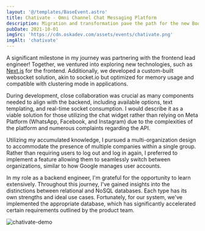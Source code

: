 ```yaml
---
layout: '@/templates/BaseEvent.astro'
title: Chativate - Omni Channel Chat Messaging Platform
description: Migration and transformation pave the path for the new BoostBiz!
pubDate: 2021-10-01
imgSrc: 'https://cdn.oskadev.com/assets/events/chativate.png'
imgAlt: 'chativate'
---
```


A significant milestone in my journey was partnering with the frontend lead engineer! Together, we ventured into exploring new technologies, such as [Next.js](https://nextjs.org/) for the frontend. Additionally, we developed a custom-built websocket solution, akin to socket.io but optimized for memory usage and compatible with clustering mode in applications.

During development, close collaboration was crucial as many components needed to align with the backend, including available options, text templating, and real-time socket consumption. I would describe it as a viable solution for those utilizing the chat widget rather than relying on Meta Platform (WhatsApp, Facebook, and Instagram) due to the complexities of the platform and numerous complaints regarding the API.

Utilizing my accumulated knowledge, I pursued a multi-organization design to accommodate the presence of multiple companies within a single group. Rather than requiring users to log out and log in again, I preferred to implement a feature allowing them to seamlessly switch between organizations, similar to how Google manages user accounts.

In my role as a backend engineer, I'm grateful for the opportunity to learn extensively. Throughout this journey, I've gained insights into the distinctions between relational and NoSQL databases. Each type has its own strengths and ideal use cases. Fortunately, for our system, we've implemented the appropriate database, which has significantly accelerated certain requirements outlined by the product team.

![chativate-demo](/assets/events/chativate-sample.png)